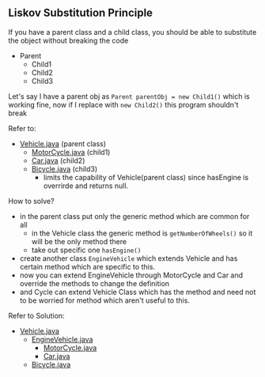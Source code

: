## Liskov Substitution Principle

If you have a parent class and a child class, you should be able to substitute the object without breaking the code

- Parent
    - Child1
    - Child2
    - Child3

Let's say I have a parent obj as `Parent parentObj = new Child1()` which is working fine, now if I replace with `new Child2()` this program shouldn't break

Refer to: 
- <a href="Vehicle.java">Vehicle.java</a> (parent class)
    - <a href="MotorCycle.java">MotorCycle.java</a> (child1)
    - <a href="Car.java">Car.java</a> (child2)
    - <a href="Bicycle.java">Bicycle.java</a> (child3)
        - limits the capability of Vehicle(parent class) since hasEngine is overrirde and returns null.

How to solve?
- in the parent class put only the generic method which are common for all
    - in the Vehicle class the generic method is `getNumberOfWheels()` so it will be the only method there
    - take out specific one `hasEngine()`
- create another class `EngineVehicle` which extends Vehicle and has certain method which are specific to this.
- now you can extend EngineVehicle through MotorCycle and Car and override the methods to change the definition
- and Cycle can extend Vehicle Class which has the method and need not to be worried for method which aren't useful to this.

Refer to Solution:

- <a href="solution/Vehicle.java">Vehicle.java</a>
    - <a href="solution/EngineVehicle.java">EngineVehicle.java</a>
        - <a href="solution/MotorCycle.java">MotorCycle.java</a>
        - <a href="solution/Car.java">Car.java</a>
    - <a href="solution/Bicycle.java">Bicycle.java</a>